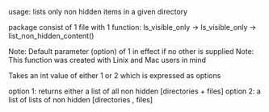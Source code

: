 usage: lists only non hidden items in a given directory

package consist of 1 file with 1 function: ls_visible_only -> ls_visible_only -> list_non_hidden_content()

Note: Default parameter (option) of 1 in effect if no other is supplied
Note: This function was created with Linix and Mac users in mind

Takes an int value of either 1 or 2 which is expressed as options

option 1: returns either a list of all non hidden [directories + files] 
option 2: a list of lists of non hidden [directories , files]